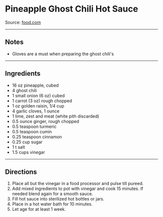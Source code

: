 # Pineapple Ghost Chili Hot Sauce

Source: [food.com](http://www.food.com/recipe/pineapple-ghost-chili-sauce-438373)

- - -

## Notes

* Gloves are a must when preparing the ghost chili's

- - -

## Ingredients

* 16 oz pineapple, cubed
* 4 ghost chili
* 1 small onion (6 oz) cubed
* 1 carrot (3 oz) rough chopped
* 1 oz golden raisin, 1/4 cup
* 4 garlic cloves, 1 ounce
* 1 lime, zest and meat (white pith discarded)
* 0.5 ounce ginger, rough chopped
* 0.5 teaspoon turmeric
* 0.5 teaspoon cumin
* 0.25 teaspoon cinnamon
* 0.25 cup sugar
* 1 t salt
* 1.5 cups vinegar

- - -

## Directions

1. Place all but the vinegar in a food processor and pulse till pureed.
2. Add mixed ingredients to pot with vinegar and cook 15 minutes. If needed blend again for a smooth sauce.
3. Fill hot sauce into sterilized hot bottles or jars.
4. Place in a hot water bath for 10 minutes.
5. Let age for at least 1 week.
